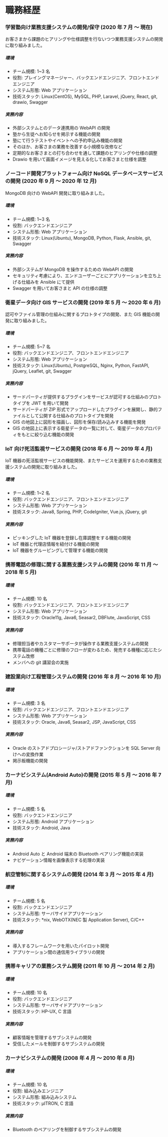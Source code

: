 # 職務経歴

### 学習塾向け業務支援システムの開発/保守 (2020 年 7 月 〜 現在)

お客さまから課題のヒアリングや仕様調整を行ないつつ業務支援システムの開発に取り組みました。

##### 環境

- チーム規模: 1~3 名
- 役割: プレイングマネージャー、バックエンドエンジニア、フロントエンドエンジニア
- システム形態: Web アプリケーション
- 技術スタック: Linux(CentOS), MySQL, PHP, Laravel, jQuery, React, git, drawio, Swagger

##### 実務内容

- 外部システムとのデータ連携用の WebAPI の開発
- 塾から生徒へお知らせを掲示する機能の開発
- 塾にて行うテストやイベントへの予約申込み機能の開発
- そのほか、お客さまの業務を改善する小規模な改修など
- 定期的なお客さまとの打ち合わせを通して課題のヒアリングや仕様の調整
- Drawio を用いて画面イメージを見える化してお客さまと仕様を調整

### ノーコード開発プラットフォーム向け NoSQL データベースサービスの開発 (2020 年 9 月 〜 2020 年 12 月)

MongoDB 向けの WebAPI 開発に取り組みました。

##### 環境

- チーム規模: 1~3 名
- 役割: バックエンドエンジニア
- システム形態: Web アプリケーション
- 技術スタック: Linux(Ubuntu), MongoDB, Python, Flask, Ansible, git, Swagger

##### 実務内容

- 外部システムが MongoDB を操作するための WebAPI の開発
- セキュリティ考慮により、エンドユーザーごとにアプリケーションを立ち上げる仕組みを Ansible にて提供
- Swagger を用いてお客さまと API の仕様の調整

### 衛星データ向け GIS サービスの開発 (2019 年 5 月 〜 2020 年 6 月)

認可やファイル管理の仕組みに関するプロトタイプの開発、また GIS 機能の開発に取り組みました。

##### 環境

- チーム規模: 5~7 名
- 役割: バックエンドエンジニア、フロントエンドエンジニア
- システム形態: Web アプリケーション
- 技術スタック: Linux(Ubuntu), PostgreSQL, Nginx, Python, FastAPI, jQuery, Leaflet, git, Swagger

##### 実務内容

- サードパーティが提供するプラグインをサービスが認可する仕組みのプロトタイプを JWT を用いて開発
- サードパーティが ZIP 形式でアップロードしたプラグインを展開し、静的ファイルとして公開する仕組みのプロトタイプを開発
- GIS の地図上に図形を描画し、図形を保存/読み込みする機能を開発
- GIS の地図上に表示する衛星データの一覧に対して、衛星データのプロパティをもとに絞り込む機能の開発

### IoT 向け死活監視サービスの開発 (2018 年 6 月 〜 2019 年 4 月)

IoT 機器の死活監視サービスの機能開発、またサービスを運用するための業務支援システムの開発に取り組みました。

##### 環境

- チーム規模: 1~2 名
- 役割: バックエンドエンジニア、フロントエンドエンジニア
- システム形態: Web アプリケーション
- 技術スタック: Java8, Spring, PHP, CodeIgniter, Vue.js, jQuery, git

##### 実務内容

- ピッキングした IoT 機器を登録し在庫調整をする機能の開発
- IoT 機器と代理店情報を紐付ける機能の開発
- IoT 機器をグルーピングして管理する機能の開発

### 携帯電話の修理に関する業務支援システムの開発 (2016 年 11 月 〜 2018 年 5 月)

##### 環境

- チーム規模: 10 名
- 役割: バックエンドエンジニア、フロントエンドエンジニア
- システム形態: Web アプリケーション
- 技術スタック: Oracle11g, Java6, Seasar2, DBFlute, JavaScript, CSS

##### 実務内容

- 修理担当者やカスタマーサポータが操作する業務支援システムの開発
- 携帯電話の機種ごとに修理のフローが変わるため、発売する機種に応じたシステム改修
- メンバへの git 講習会の実施

### 建設業向け工程管理システムの開発 (2016 年 8 月 〜 2016 年 10 月)

##### 環境

- チーム規模: 3 名
- 役割: バックエンドエンジニア、フロントエンドエンジニア
- システム形態: Web アプリケーション
- 技術スタック: Oracle, Java6, Seasar2, JSP, JavaScript, CSS

##### 実務内容

- Oracle のストアドプロシージャ/ストアドファンクションを SQL Server 向けへの変換作業
- 掲示板機能の開発

### カーナビシステム(Android Auto)の開発 (2015 年 5 月 〜 2016 年 7 月)

##### 環境

- チーム規模: 5 名
- 役割: バックエンドエンジニア
- システム形態: Android アプリケーション
- 技術スタック: Android, Java

##### 実務内容

- Android Auto と Android 端末の Bluetooth ペアリング機能の実装
- ナビゲーション情報を画像表示する処理の実装

### 航空管制に関するシステムの開発 (2014 年 3 月 〜 2015 年 4 月)

##### 環境

- チーム規模: 5 名
- 役割: バックエンドエンジニア
- システム形態: サーバサイドアプリケーション
- 技術スタック: \*nix, WebOTX(NEC 製 Application Server), C/C++

##### 実務内容

- 導入するフレームワークを用いたパイロット開発
- アプリケーション間の通信用ライブラリの開発

### 携帯キャリアの業務システム開発 (2011 年 10 月 〜 2014 年 2 月)

##### 環境

- チーム規模: 10 名
- 役割: バックエンドエンジニア
- システム形態: サーバサイドアプリケーション
- 技術スタック: HP-UX, C 言語

##### 実務内容

- 顧客情報を管理するサブシステムの開発
- 受信したメールを制御するサブシステムの開発

### カーナビシステムの開発 (2008 年 4 月 〜 2010 年 8 月)

##### 環境

- チーム規模: 10 名
- 役割: 組み込みエンジニア
- システム形態: 組み込みシステム
- 技術スタック: μITRON, C 言語

##### 実務内容

- Bluetooth のペアリングを制御するサブシステムの開発
